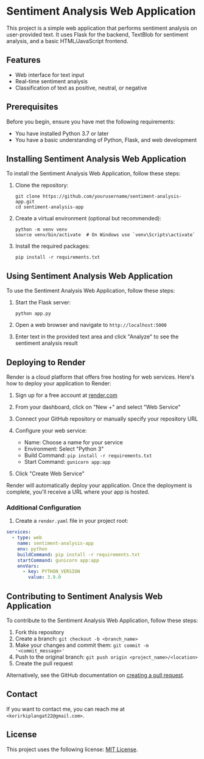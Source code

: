 # Sentiment Analysis Web Application

This project is a simple web application that performs sentiment analysis on user-provided text. It uses Flask for the backend, TextBlob for sentiment analysis, and a basic HTML/JavaScript frontend.

## Features

- Web interface for text input
- Real-time sentiment analysis
- Classification of text as positive, neutral, or negative

## Prerequisites

Before you begin, ensure you have met the following requirements:

- You have installed Python 3.7 or later
- You have a basic understanding of Python, Flask, and web development

## Installing Sentiment Analysis Web Application

To install the Sentiment Analysis Web Application, follow these steps:

1. Clone the repository:
   ```
   git clone https://github.com/yourusername/sentiment-analysis-app.git
   cd sentiment-analysis-app
   ```

2. Create a virtual environment (optional but recommended):
   ```
   python -m venv venv
   source venv/bin/activate  # On Windows use `venv\Scripts\activate`
   ```

3. Install the required packages:
   ```
   pip install -r requirements.txt
   ```

## Using Sentiment Analysis Web Application

To use the Sentiment Analysis Web Application, follow these steps:

1. Start the Flask server:
   ```
   python app.py
   ```

2. Open a web browser and navigate to `http://localhost:5000`

3. Enter text in the provided text area and click "Analyze" to see the sentiment analysis result

## Deploying to Render

Render is a cloud platform that offers free hosting for web services. Here's how to deploy your application to Render:

1. Sign up for a free account at [render.com](https://render.com)

2. From your dashboard, click on "New +" and select "Web Service"

3. Connect your GitHub repository or manually specify your repository URL

4. Configure your web service:
   - Name: Choose a name for your service
   - Environment: Select "Python 3"
   - Build Command: `pip install -r requirements.txt`
   - Start Command: `gunicorn app:app`

5. Click "Create Web Service"

Render will automatically deploy your application. Once the deployment is complete, you'll receive a URL where your app is hosted.

### Additional Configuration

1. Create a `render.yaml` file in your project root:

```yaml
services:
  - type: web
    name: sentiment-analysis-app
    env: python
    buildCommand: pip install -r requirements.txt
    startCommand: gunicorn app:app
    envVars:
      - key: PYTHON_VERSION
        value: 3.9.0
```

## Contributing to Sentiment Analysis Web Application

To contribute to the Sentiment Analysis Web Application, follow these steps:

1. Fork this repository
2. Create a branch: `git checkout -b <branch_name>`
3. Make your changes and commit them: `git commit -m '<commit_message>'`
4. Push to the original branch: `git push origin <project_name>/<location>`
5. Create the pull request

Alternatively, see the GitHub documentation on [creating a pull request](https://help.github.com/en/github/collaborating-with-issues-and-pull-requests/creating-a-pull-request).

## Contact

If you want to contact me, you can reach me at `<korirkiplangat22@gmail.com>`.

## License

This project uses the following license: [MIT License](<link_to_license>).